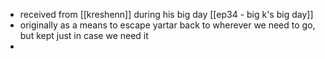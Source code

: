 - received from [[kreshenn]] during his big day [[ep34 - big k's big day]]
- originally as a means to escape yartar back to wherever we need to go, but kept just in case we need it
- 
